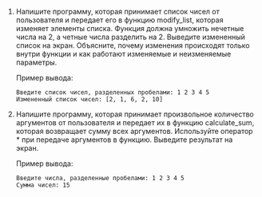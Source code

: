 1. Напишите программу, которая принимает список чисел от пользователя и передает его в функцию modify_list, которая изменяет элементы списка. Функция должна умножить нечетные числа на 2, а четные числа разделить на 2. Выведите измененный список на экран. Объясните, почему изменения происходят только внутри функции и как работают изменяемые и неизменяемые параметры.
   
   Пример вывода:
   ```console
   Введите список чисел, разделенных пробелами: 1 2 3 4 5
   Измененный список чисел: [2, 1, 6, 2, 10]
   ```

2. Напишите программу, которая принимает произвольное количество аргументов от пользователя и передает их в функцию calculate_sum, которая возвращает сумму всех аргументов. Используйте оператор * при передаче аргументов в функцию. Выведите результат на экран.

   Пример вывода:
   ```console
   Введите числа, разделенные пробелами: 1 2 3 4 5
   Сумма чисел: 15
   ```